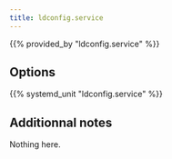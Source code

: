 ```yaml
---
title: ldconfig.service
---
```


{{% provided_by "ldconfig.service" %}}

## Options

{{% systemd_unit "ldconfig.service" %}}

## Additionnal notes

Nothing here.